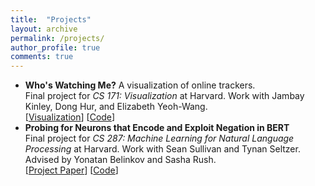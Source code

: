 ```yaml
---
title:  "Projects"
layout: archive 
permalink: /projects/
author_profile: true
comments: true
---
```


<ul>
<li><strong>Who's Watching Me?</strong> A visualization of online trackers.
<br>Final project for <i>CS 171: Visualization</i> at Harvard. Work with Jambay Kinley, Dong Hur, and Elizabeth Yeoh-Wang.
<br>[<a href = "https://amazing-roentgen-e4089f.netlify.com/">Visualization</a>] [<a href = "https://github.com/eyw410/cs171-privacy-project">Code</a>]
</li>

<li><strong>Probing for Neurons that Encode and Exploit Negation in BERT</strong>
<br>Final project for <i>CS 287: Machine Learning for Natural Language Processing</i> at Harvard. Work with Sean Sullivan and Tynan Seltzer. Advised by Yonatan Belinkov and Sasha Rush.
<br>[<a href = "../assets/pdfs/cs287_paper.pdf">Project Paper</a>] [<a href = "https://github.com/alexisjihyeross/cs287_causality_project">Code</a>]
</ul>

